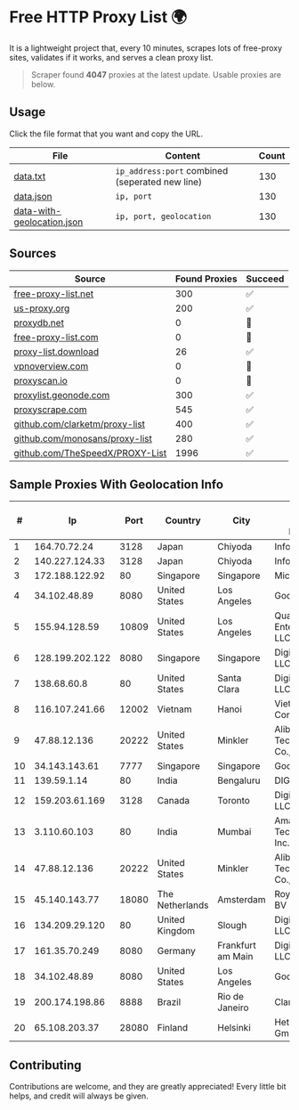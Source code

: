 
# Free HTTP Proxy List 🌍

It is a lightweight project that, every 10 minutes, scrapes lots of free-proxy sites, validates if it works, and serves a clean proxy list.


> Scraper found **4047** proxies at the latest update. Usable proxies are below.

## Usage

Click the file format that you want and copy the URL.


|File|Content|Count|
|----|-------|-----|
|[data.txt](https://raw.githubusercontent.com/themiralay/Proxy-List-World/master/data.txt)|`ip_address:port` combined (seperated new line)|130|
|[data.json](https://raw.githubusercontent.com/themiralay/Proxy-List-World/master/data.json)|`ip, port`|130|
|[data-with-geolocation.json](https://raw.githubusercontent.com/themiralay/Proxy-List-World/master/data-with-geolocation.json)|`ip, port, geolocation`|130|

## Sources

|Source|Found Proxies|Succeed|
|------|-------------|-------|
|[free-proxy-list.net](https://free-proxy-list.net)|300|✅|
|[us-proxy.org](https://www.us-proxy.org)|200|✅|
|[proxydb.net](http://proxydb.net)|0|🚫|
|[free-proxy-list.com](https://free-proxy-list.com/?page=&port=&type%5B%5D=http&type%5B%5D=https&up_time=0&search=Search)|0|🚫|
|[proxy-list.download](https://www.proxy-list.download/HTTP)|26|✅|
|[vpnoverview.com](https://vpnoverview.com/privacy/anonymous-browsing/free-proxy-servers)|0|🚫|
|[proxyscan.io](https://www.proxyscan.io)|0|🚫|
|[proxylist.geonode.com](https://proxylist.geonode.com/api/proxy-list?limit=300&page=1&sort_by=lastChecked&sort_type=desc&protocols=http,https)|300|✅|
|[proxyscrape.com](https://api.proxyscrape.com/v2/?request=displayproxies&protocol=http&timeout=10000&country=all&ssl=all&anonymity=all)|545|✅|
|[github.com/clarketm/proxy-list](https://raw.githubusercontent.com/clarketm/proxy-list/master/proxy-list-raw.txt)|400|✅|
|[github.com/monosans/proxy-list](https://raw.githubusercontent.com/monosans/proxy-list/main/proxies/http.txt)|280|✅|
|[github.com/TheSpeedX/PROXY-List](https://raw.githubusercontent.com/TheSpeedX/PROXY-List/master/http.txt)|1996|✅|


## Sample Proxies With Geolocation Info

|#|Ip|Port|Country|City|Internet Service Provider|
|-|--|----|-------|----|-------------------------|
|1|164.70.72.24|3128|Japan|Chiyoda|InfoSphere|
|2|140.227.124.33|3128|Japan|Chiyoda|InfoSphere|
|3|172.188.122.92|80|Singapore|Singapore|Microsoft|
|4|34.102.48.89|8080|United States|Los Angeles|Google LLC|
|5|155.94.128.59|10809|United States|Los Angeles|QuadraNet Enterprises LLC|
|6|128.199.202.122|8080|Singapore|Singapore|DigitalOcean, LLC|
|7|138.68.60.8|80|United States|Santa Clara|DigitalOcean, LLC|
|8|116.107.241.66|12002|Vietnam|Hanoi|Viettel Corporation|
|9|47.88.12.136|20222|United States|Minkler|Alibaba (US) Technology Co., Ltd.|
|10|34.143.143.61|7777|Singapore|Singapore|Google LLC|
|11|139.59.1.14|80|India|Bengaluru|DIGITALOCEAN|
|12|159.203.61.169|3128|Canada|Toronto|DigitalOcean, LLC|
|13|3.110.60.103|80|India|Mumbai|Amazon Technologies Inc.|
|14|47.88.12.136|20222|United States|Minkler|Alibaba (US) Technology Co., Ltd.|
|15|45.140.143.77|18080|The Netherlands|Amsterdam|RoyaleHosting BV|
|16|134.209.29.120|80|United Kingdom|Slough|DigitalOcean, LLC|
|17|161.35.70.249|8080|Germany|Frankfurt am Main|DigitalOcean, LLC|
|18|34.102.48.89|8080|United States|Los Angeles|Google LLC|
|19|200.174.198.86|8888|Brazil|Rio de Janeiro|Claro S.A|
|20|65.108.203.37|28080|Finland|Helsinki|Hetzner Online GmbH|



## Contributing

Contributions are welcome, and they are greatly appreciated! Every
little bit helps, and credit will always be given.

